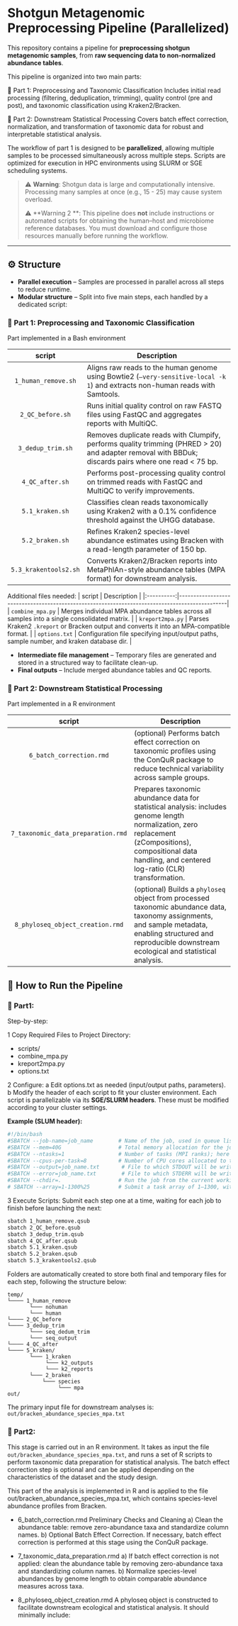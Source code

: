 # Shotgun Metagenomic Preprocessing Pipeline (Parallelized)

This repository contains a pipeline for **preprocessing shotgun metagenomic samples**, from **raw sequencing data to non-normalized abundance tables**.

This pipeline is organized into two main parts:

🔹 Part 1: Preprocessing and Taxonomic Classification
Includes initial read processing (filtering, deduplication, trimming), quality control (pre and post), and taxonomic classification using Kraken2/Bracken.

🔹 Part 2: Downstream Statistical Processing
Covers batch effect correction, normalization, and transformation of taxonomic data for robust and interpretable statistical analysis.

The workflow of part 1 is designed to be **parallelized**, allowing multiple samples to be processed simultaneously across multiple steps. Scripts are optimized for execution in HPC environments using SLURM or SGE scheduling systems.

> ⚠️ **Warning**: Shotgun data is large and computationally intensive. Processing many samples at once (e.g., 15 - 25) may cause system overload.
> 
> ⚠️ **Warning 2 **: This pipeline does **not** include instructions or automated scripts for obtaining the human–host and microbiome reference databases. You must download and configure those resources manually before running the workflow.
---

## ⚙️ Structure

- **Parallel execution** – Samples are processed in parallel across all steps to reduce runtime.
- **Modular structure** – Split into five main steps, each handled by a dedicated script:

### 🔹 Part 1: Preprocessing and Taxonomic Classification

Part implemented in a Bash environment

| script       | Description                                                                                   |
|:----------:|-----------------------------------------------------------------------------------------------|
| `1_human_remove.sh` | Aligns raw reads to the human genome using Bowtie2 (`–very-sensitive-local -k 1`) and extracts non-human reads with Samtools. |
| `2_QC_before.sh`    | Runs initial quality control on raw FASTQ files using FastQC and aggregates reports with MultiQC.                       |
| `3_dedup_trim.sh`   | Removes duplicate reads with Clumpify, performs quality trimming (PHRED > 20) and adapter removal with BBDuk; discards pairs where one read < 75 bp. |
| `4_QC_after.sh`     | Performs post-processing quality control on trimmed reads with FastQC and MultiQC to verify improvements.               |
| `5.1_kraken.sh`     | Classifies clean reads taxonomically using Kraken2 with a 0.1% confidence threshold against the UHGG database.         |
| `5.2_braken.sh`     | Refines Kraken2 species-level abundance estimates using Bracken with a read-length parameter of 150 bp.                |
| `5.3_krakentools2.sh` | Converts Kraken2/Bracken reports into MetaPhlAn-style abundance tables (MPA format) for downstream analysis.          |


Additional files needed:
 | script       | Description                                                                                   |
|:----------:|-----------------------------------------------------------------------------------------------|
| `combine_mpa.py`   | Merges individual MPA abundance tables across all samples into a single consolidated matrix.                 |
| `kreport2mpa.py`   | Parses Kraken2 `.kreport` or Bracken output and converts it into an MPA-compatible format.                   |
| `options.txt`      | Configuration file specifying input/output paths, sample number, and kraken database dir. |


- **Intermediate file management** – Temporary files are generated and stored in a structured way to facilitate clean-up.
- **Final outputs** – Include merged abundance tables and QC reports.

### 🔹 Part 2: Downstream Statistical Processing

Part implemented in a R environment

| script       | Description                                                                                   |
|:----------:|-----------------------------------------------------------------------------------------------|
| `6_batch_correction.rmd`   | (optional) Performs batch effect correction on taxonomic profiles using the ConQuR package to reduce technical variability across sample groups. |
| `7_taxonomic_data_preparation.rmd` | Prepares taxonomic abundance data for statistical analysis: includes genome length normalization, zero replacement (zCompositions), compositional data handling, and centered log-ratio (CLR) transformation. |
| `8_phyloseq_object_creation.rmd` | (optional) Builds a `phyloseq` object from processed taxonomic abundance data, taxonomy assignments, and sample metadata, enabling structured and reproducible downstream ecological and statistical analysis.  |


## 🚀 How to Run the Pipeline


### 🔹 Part1:
Step-by-step:

1 Copy Required Files to Project Directory:
 - scripts/
 - combine_mpa.py
 - kreport2mpa.py
 - options.txt

2 Configure:
   a Edit options.txt as needed (input/output paths, parameters).
   b Modify the header of each script to fit your cluster environment. Each script is parallelizable via its **SGE/SLURM headers**. These must be modified according to your cluster settings.
   
   **Example (SLUM header):**
      
```bash
#!/bin/bash
#SBATCH --job-name=job_name        # Name of the job, used in queue listings
#SBATCH --mem=40G                  # Total memory allocation for the job (40 gigabytes)
#SBATCH --ntasks=1                 # Number of tasks (MPI ranks); here a single task
#SBATCH --cpus-per-task=8          # Number of CPU cores allocated to this task
#SBATCH --output=job_name.txt       # File to which STDOUT will be written
#SBATCH --error=job_name.txt        # File to which STDERR will be written
#SBATCH --chdir=.                  # Run the job from the current working directory
# SBATCH --array=1-1300%25         # Submit a task array of 1–1300, with max 25 concurrent
```

3 Execute Scripts:
  Submit each step one at a time, waiting for each job to finish before launching the next:

```bash
sbatch 1_human_remove.qsub
sbatch 2_QC_before.qsub
sbatch 3_dedup_trim.qsub
sbatch 4_QC_after.qsub
sbatch 5.1_kraken.qsub
sbatch 5.2_braken.qsub
sbatch 5.3_krakentools2.qsub
```

Folders are automatically created to store both final and temporary files for each step, following the structure below:

```
temp/
└──── 1_human_remove
       └─── nohuman
       └─── human     
└──── 2_QC_before
└──── 3_dedup_trim
       └─── seq_dedum_trim
       └─── seq_output  
└──── 4_QC_after
└──── 5_kraken/
       └─── 1_kraken
            └─── k2_outputs
            └─── k2_reports
       └─── 2_braken
           └─── species
                └─── mpa
out/
```

The primary input file for downstream analyses is:
`out/bracken_abundance_species_mpa.txt`

### 🔹 Part2:
This stage is carried out in an R environment. It takes as input the file `out/bracken_abundance_species_mpa.txt`, and runs a set of R scripts to perform taxonomic data preparation for statistical analysis.
The batch effect correction step is optional and can be applied depending on the characteristics of the dataset and the study design.

This part of the analysis is implemented in R and is applied to the file out/bracken_abundance_species_mpa.txt, which contains species-level abundance profiles from Bracken.

- 6_batch_correction.rmd
           Preliminary Checks and Cleaning
           a) Clean the abundance table: remove zero-abundance taxa and standardize column names.
           b) Optional Batch Effect Correction. If necessary, batch effect correction is performed at this stage using the ConQuR package.

- 7_taxonomic_data_preparation.rmd
           a) If batch effect correction is not applied: clean the abundance table by removing zero-abundance taxa and standardizing column names.
           b) Normalize species-level abundances by genome length to obtain comparable abundance measures across taxa.

- 8_phyloseq_object_creation.rmd
           A phyloseq object is constructed to facilitate downstream ecological and statistical analysis. It should minimally include:


